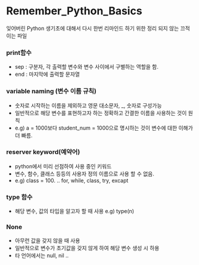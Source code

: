 # Remember_Python_Basics
잊어버린 Python 생기초에 대해서 다시 한번 리마인드 하기 위한 정리 되지 않는 끄적이는 파일

### print함수<br>
 * sep : 구분자, 각 출력할 변수와 변수 사이에서 구별하는 역할을 함. <br>
 * end : 마지막에 출력할 문자열 <br>

### variable naming (변수 이름 규칙)
 * 숫자로 시작하는 이름을 제외하고 영문 대소문자, _, 숫자로 구성가능
 * 일반적으로 해당 변수를 표현하고자 하는 정확하고 간결한 이름을 사용하는 것이 원칙
 * e.g)  a = 1000보다 student_num = 1000으로 명시하는 것이 변수에 대한 이해가 더 빠름.<br>

### reserver keyword(예약어)
* python에서 미리 선점하여 사용 중인 키워드
* 변수, 함수, 클래스 등등의 사용자 정의 이름으로 사용 할 수 없음.
* e.g) class = 100.  .. for, while, class, try, excapt 

### type 함수
* 해당 변수, 값의 타입을 알고자 할 때 사용
e.g) type(n)


### None
* 아무런 값을 갖지 않을 때 사용
* 일반적으로 변수가 초기값을 갖지 않게 하여 해당 변수 생성 시 하용
* 타 언어에서는 null, nil ..

